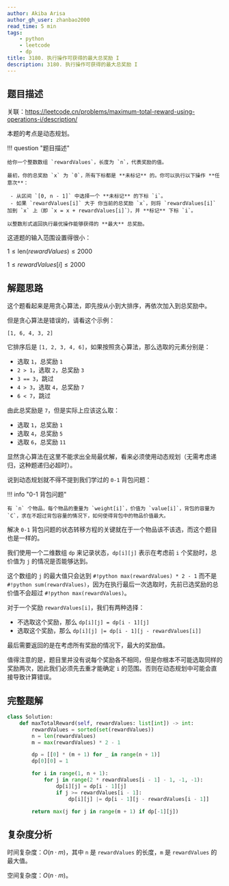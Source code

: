 ```yaml
---
author: Akiba Arisa
author_gh_user: zhanbao2000
read_time: 5 min
tags:
    - python
    - leetcode
    - dp
title: 3180. 执行操作可获得的最大总奖励 I
description: 3180. 执行操作可获得的最大总奖励 I
---
```


## 题目描述

关联：https://leetcode.cn/problems/maximum-total-reward-using-operations-i/description/

本题的考点是动态规划。

!!! question "题目描述"

    给你一个整数数组 `rewardValues`，长度为 `n`，代表奖励的值。

    最初，你的总奖励 `x` 为 `0`，所有下标都是 **未标记** 的。你可以执行以下操作 **任意次**：

     - 从区间 `[0, n - 1]` 中选择一个 **未标记** 的下标 `i`。
     - 如果 `rewardValues[i]` 大于 你当前的总奖励 `x`，则将 `rewardValues[i]` 加到 `x` 上（即 `x = x + rewardValues[i]`），并 **标记** 下标 `i`。

    以整数形式返回执行最优操作能够获得的 **最大** 总奖励。

这道题的输入范围设置得很小：

$1 \leq \text{len}(rewardValues) \leq 2000$

$1 \leq rewardValues[i] \leq 2000$

## 解题思路

这个题看起来是用贪心算法，即先按从小到大排序，再依次加入到总奖励中。

但是贪心算法是错误的，请看这个示例：

```
[1, 6, 4, 3, 2]
```

它排序后是 `[1, 2, 3, 4, 6]`，如果按照贪心算法，那么选取的元素分别是：

 - 选取 `1`，总奖励 `1`
 - `2 > 1`，选取 `2`，总奖励 `3`
 - `3 == 3`，跳过
 - `4 > 3`，选取 `4`，总奖励 `7`
 - `6 < 7`，跳过

由此总奖励是 `7`，但是实际上应该这么取：

 - 选取 `1`，总奖励 `1`
 - 选取 `4`，总奖励 `5`
 - 选取 `6`，总奖励 `11`

显然贪心算法在这里不能求出全局最优解，看来必须使用动态规划（无需考虑递归，这种题递归必超时）。

说到动态规划就不得不提到我们学过的 `0-1` 背包问题：

!!! info "0-1 背包问题"
    
    有 `n` 个物品，每个物品的重量为 `weight[i]`，价值为 `value[i]`，背包的容量为 `C`，求在不超过背包容量的情况下，如何使得背包中的物品价值最大。

解决 `0-1` 背包问题的状态转移方程的关键就在于一个物品该不该选，而这个题目也是一样的。

我们使用一个二维数组 `dp` 来记录状态，`dp[i][j]` 表示在考虑前 `i` 个奖励时，总价值为 `j` 的情况是否能够达到。

这个数组的 `j` 的最大值只会达到 `#!python max(rewardValues) * 2 - 1` 而不是 `#!python sum(rewardValues)`，因为在执行最后一次选取时，先前已选奖励的总价值不会超过 `#!python max(rewardValues)`。

对于一个奖励 `rewardValues[i]`，我们有两种选择：

 - 不选取这个奖励，那么 `dp[i][j] = dp[i - 1][j]`
 - 选取这个奖励，那么 `dp[i][j] |= dp[i - 1][j - rewardValues[i]]`

最后需要返回的是在考虑所有奖励的情况下，最大的奖励值。

值得注意的是，题目里并没有说每个奖励各不相同，但是你根本不可能选取同样的奖励两次，因此我们必须先去重才能确定 `i` 的范围。否则在动态规划中可能会直接导致计算错误。

## 完整题解

```python
class Solution:
    def maxTotalReward(self, rewardValues: list[int]) -> int:
        rewardValues = sorted(set(rewardValues))
        n = len(rewardValues)
        m = max(rewardValues) * 2 - 1

        dp = [[0] * (m + 1) for _ in range(n + 1)]
        dp[0][0] = 1

        for i in range(1, n + 1):
            for j in range(2 * rewardValues[i - 1] - 1, -1, -1):
                dp[i][j] = dp[i - 1][j]
                if j >= rewardValues[i - 1]:
                    dp[i][j] |= dp[i - 1][j - rewardValues[i - 1]]

        return max(j for j in range(m + 1) if dp[-1][j])
```

## 复杂度分析

时间复杂度：$O(n \cdot m)$，其中 `n` 是 `rewardValues` 的长度，`m` 是 `rewardValues` 的最大值。

空间复杂度：$O(n \cdot m)$。
